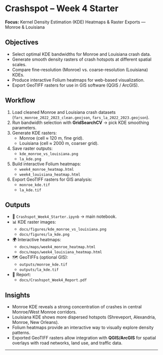 # Crashspot – Week 4 Starter

**Focus:** Kernel Density Estimation (KDE) Heatmaps & Raster Exports — Monroe & Louisiana

## Objectives
- Select optimal KDE bandwidths for Monroe and Louisiana crash data.
- Generate smooth density rasters of crash hotspots at different spatial scales.
- Compare fine-resolution (Monroe) vs. coarse-resolution (Louisiana) KDEs.
- Produce interactive Folium heatmaps for web-based visualization.
- Export GeoTIFF rasters for use in GIS software (QGIS / ArcGIS).

## Workflow
1. Load cleaned Monroe and Louisiana crash datasets (`fars_monroe_2022_2023_clean.geojson`, `fars_la_2022_2023.geojson`).
2. Run bandwidth selection with **GridSearchCV** → pick KDE smoothing parameters.
3. Generate KDE rasters:
   - Monroe (cell ≈ 120 m, fine grid).
   - Louisiana (cell ≈ 2000 m, coarser grid).
4. Save raster outputs:
   - `kde_monroe_vs_louisiana.png`
   - `la_kde.png`
5. Build interactive Folium heatmaps:
   - `week4_monroe_heatmap.html`
   - `week4_louisiana_heatmap.html`
6. Export GeoTIFF rasters for GIS analysis:
   - `monroe_kde.tif`
   - `la_kde.tif`

## Outputs
- 📓 `Crashspot_Week4_Starter.ipynb` → main notebook.
- 📊 KDE raster images:
  - `docs/figures/kde_monroe_vs_louisiana.png`
  - `docs/figures/la_kde.png`
- 🌍 Interactive heatmaps:
  - `docs/maps/week4_monroe_heatmap.html`
  - `docs/maps/week4_louisiana_heatmap.html`
- 🗺️ GeoTIFFs (optional GIS):
  - `outputs/monroe_kde.tif`
  - `outputs/la_kde.tif`
- 📑 Report:
  - `docs/Crashspot_Week4_Report.pdf`


## Insights
- Monroe KDE reveals a strong concentration of crashes in central Monroe/West Monroe corridors.
- Louisiana KDE shows more dispersed hotspots (Shreveport, Alexandria, Monroe, New Orleans).
- Folium heatmaps provide an interactive way to visually explore density patterns.
- Exported GeoTIFF rasters allow integration with **QGIS/ArcGIS** for spatial overlays with road networks, land use, and traffic data.

---

